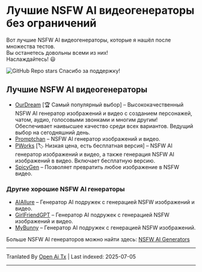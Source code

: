 # Лучшие NSFW AI видеогенераторы без ограничений

Вот лучшие NSFW AI видеогенераторы, которые я нашёл после множества тестов. \
Вы останетесь довольны всеми из них!\
Наслаждайтесь! 😃 

![GitHub Repo stars](https://img.shields.io/github/stars/nsfw-ai-video-generator/nsfw-ai-video-generator-no-limit?style=social)
Спасибо за поддержку!

## Лучшие NSFW AI видеогенераторы

* [OurDream](https://ourdream.ai/create/?ref=nsfwgenxyz) [🏆 Самый популярный выбор] – Высококачественный NSFW AI генератор изображений и видео с созданием персонажей, чатом, аудио, голосовыми звонками и многим другим! Обеспечивает наивысшее качество среди всех вариантов. Ведущий выбор на сегодняшний день.
* [Promptchan](https://nsfwgen.xyz/promptchan) – NSFW AI генератор изображений и видео.
* [PWorks](https://nsfwgen.xyz/pornworks) [🏷️ Низкая цена, есть бесплатная версия] – NSFW AI генератор изображений и видео, а также генерация NSFW AI изображений в видео. Включает бесплатную версию.
* [SpicyGen](https://nsfwgen.xyz/spicygen) – Позволяет превратить любое изображение в NSFW видео.
  
### Другие хорошие NSFW AI генераторы
* [AIAllure](https://nsfwgen.xyz/aiallure) – Генератор AI подружек с генерацией NSFW изображений и видео.
* [GirlFriendGPT](https://nsfwgen.xyz/girlfriendgpt) – Генератор AI подружек с генерацией NSFW изображений и видео.
* [MyBunny](https://nsfwgen.xyz/mybunny) – Генератор AI подружек с генерацией NSFW изображений.

Больше NSFW AI генераторов можно найти здесь: [NSFW AI Generators](https://linktr.ee/nsfwaigenerators)

---

Tranlated By [Open Ai Tx](https://github.com/OpenAiTx/OpenAiTx) | Last indexed: 2025-07-05

---